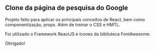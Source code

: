 ## Clone da página de pesquisa do Google

Projeto feito para aplicar os principais conceitos de React, bem como componentização, props. Além de treinar o CSS e HMTL.

Foi utilizado o Framework ReactJS e ícones da biblioteca FontAwesome.

Obrigado!
